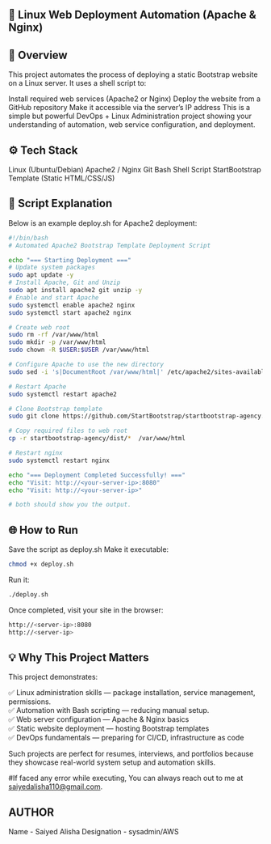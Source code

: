 ## 🧰 Linux Web Deployment Automation (Apache & Nginx)

## 📖 Overview

This project automates the process of deploying a static Bootstrap website on a Linux server.
It uses a shell script to:

Install required web services (Apache2 or Nginx)
Deploy the website from a GitHub repository
Make it accessible via the server’s IP address
This is a simple but powerful DevOps + Linux Administration project showing your understanding of automation, web service configuration, and deployment.

## ⚙️ Tech Stack

Linux (Ubuntu/Debian)
Apache2 / Nginx
Git
Bash Shell Script
StartBootstrap Template (Static HTML/CSS/JS)

## 🚀 Script Explanation

Below is an example deploy.sh for Apache2 deployment:
```bash
#!/bin/bash
# Automated Apache2 Bootstrap Template Deployment Script

echo "=== Starting Deployment ==="
# Update system packages
sudo apt update -y
# Install Apache, Git and Unzip
sudo apt install apache2 git unzip -y
# Enable and start Apache
sudo systemctl enable apache2 nginx
sudo systemctl start apache2 nginx

# Create web root
sudo rm -rf /var/www/html
sudo mkdir -p /var/www/html
sudo chown -R $USER:$USER /var/www/html

# Configure Apache to use the new directory
sudo sed -i 's|DocumentRoot /var/www/html|' /etc/apache2/sites-available/000-default.conf

# Restart Apache
sudo systemctl restart apache2

# Clone Bootstrap template
sudo git clone https://github.com/StartBootstrap/startbootstrap-agency.git 

# Copy required files to web root
cp -r startbootstrap-agency/dist/*  /var/www/html

# Restart nginx
sudo systemctl restart nginx

echo "=== Deployment Completed Successfully! ==="
echo "Visit: http://<your-server-ip>:8080"
echo "Visit: http://<your-server-ip>"

# both should show you the output.

```

## 🌐 How to Run

Save the script as deploy.sh
Make it executable:
```bash
chmod +x deploy.sh
```

Run it:
```bash
./deploy.sh
```

Once completed, visit your site in the browser:
```bash
http://<server-ip>:8080
http://<server-ip>
```


## 💡 Why This Project Matters

This project demonstrates:

✅ Linux administration skills — package installation, service management, permissions. \
✅ Automation with Bash scripting — reducing manual setup.\
✅ Web server configuration — Apache & Nginx basics \
✅ Static website deployment — hosting Bootstrap templates \
✅ DevOps fundamentals — preparing for CI/CD, infrastructure as code 

Such projects are perfect for resumes, interviews, and portfolios because they showcase real-world system setup and automation skills.

#If faced any error while executing, You can always reach out to me at saiyedalisha110@gmail.com.

## AUTHOR
Name - Saiyed Alisha
Designation - sysadmin/AWS
